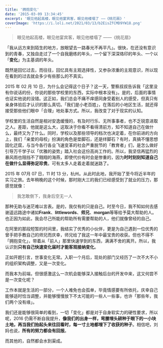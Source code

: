 ```yaml
---
title: '拥抱变化'
date: '2015-03-09 13:34:45'
excerpt: '眼见他起高楼，眼见他宴宾客，眼见他楼塌了 ——《桃花扇》'
coverImage: 'https://i.loli.net/2021/03/13/b2EisZfCMD9YW18.png'
---
```


> 眼见他起高楼，眼见他宴宾客，眼见他楼塌了
> ——《桃花扇》

「我从远方来到陌生的地方，放眼望去一路春光不再平凡」。很快，在还没有意识到的青春，又独自走过了一个自我磨练的年头，一个留下深深烙印的年头、一个以「**变化**」为主基调的年头。

既然是回忆过去，而往往，回忆具有主观选择性，又参杂浓重的主观意识，所以现在看到的过去就会多少有些那么的不真实。

2015 年 02 月 10 日，为什么会记得这个日子？这一天，警察叔叔告诉我「这里没有你说话的份，你说的那些学校里的东西，实际中根本没有」。是的，后面的事情也证实他说的没错。这正如，我们总会不痛不痒感同身受着别人的感受，但真只有亲身体验后才认识的那么真切。「我们是小老百姓」，在落后的小地区生活，就还得接受那些他们眼中「合理」地处事方式。所以，我改变了对于现实的认知。

学校里的生活自然是相对安逸缓慢的，有及时行乐、无所事事者，也不乏锐意进取之人。差距，他就是这么大，这取决于你看不看得清前方，知不知道自己在做什么，最终又为了什么。同时，学校以及那些领导的档次也决定着，在你前进的方向上，我们「亲爱的母校」扮演的角色是垫脚石，还是绊脚石？有时，真搞不懂思想固化迂腐，与当今各行各业飞速变革的社会严重脱节的「教育者」们，是怎么做好引导万千学子以「优雅的姿势」踏入社会这份高尚工作的。所以，我坚信再猛烈的暴风雨也阻挡不了翱翔的海燕，即使代价有时会是惨重的，因为**时时刻刻知道自己在做什么显得弥足珍贵**。可有太多人走着走着就迷路了。

2015 年 07月 07 日，11 时 13 分，杭州。从此时此地，我开始了至今将近半年的实习之旅。去年稍晚的这个时候，那时刚大三的我们已经感受到了就业的压力，那感觉就像：

> 我怎敢倒下，我身后空无一人

那种无助与迷茫难以言表。是的，我仅有的只是自己。时至今日，我不知如何去感谢遥远路途中诸如**Frank**、**littlewords**、**师兄**、**morgan**等等给予莫大帮助的人。也正因为如此，我会尽己所能的帮助所有需要帮助的人，他们就像曾经的自己。

在阿里的那段短暂的时间里，我结实了优秀的小伙伴，更是为自己遇到一位优秀的曾手把手教自己的师兄而庆幸，师兄给了我这一年中最宝贵的收获。但也不得不「拥抱变化」，带着从「前人」那里快速学到的东西，满满不舍的离开。所以，我认识到**只有自己快速变化届时才能客观接纳变化**。

正如开题引言，世事变化无常。入职一个月后，现处的部门又经历了一次不大不小的组织架构调整，又是一次变化。

而我本为前端，但很感激这么一次机会能够深入接触后台的开发中来，这又何尝不是一次变化呢？

工作本就是生活的一部分，一个人难免也会孤单，毕竟情感要有所依托，庆幸自己能够适时恰当调整，并能够慢慢放下不太可能的一些人一些事，也许「那些年，我们两个没有缘」。

我们还是能够很简单的看到，一切「变化」都是对于自身软实力的硬性要求，所以呢，2016 仍需不断自我提升，**像我们的出身一样，弯腰埋头耕种于眼下的一小块土地，再当我们抬起头来往回看时，每一寸土地都埋下了收获的种子**。相信吧，刘妈也说，**所有的努力都会有回报**。

而其他的，自然都会水到渠成。